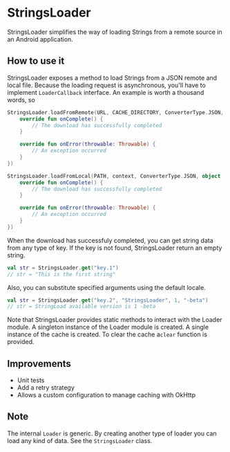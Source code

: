 # StringsLoader
StringsLoader simplifies the way of loading Strings from a remote source in an Android application.

## How to use it
StringsLoader exposes a method to load Strings from a JSON remote and local file. Because the loading request is asynchronous,
you'll have to implement `LoaderCallback` interface.
An example is worth a thousand words, so
```kotlin
StringsLoader.loadFromRemote(URL, CACHE_DIRECTORY, ConverterType.JSON, object : LoaderCallback {
    override fun onComplete() {
        // The download has successfully completed
    }

    override fun onError(throwable: Throwable) {
        // An exception occurred
    }
})
```
```kotlin
StringsLoader.loadFromLocal(PATH, context, ConverterType.JSON, object : LoaderCallback {
    override fun onComplete() {
        // The download has successfully completed
    }

    override fun onError(throwable: Throwable) {
        // An exception occurred
    }
})
```
When the download has successfuly completed, you can get string data from any type of key. If the key is not found,
StringsLoader return an empty string.
```kotlin
val str = StringsLoader.get("key.1")
// str = "This is the first string"
```
Also, you can substitute specified arguments using the default locale.
```kotlin
val str = StringsLoader.get("key.2", "StringsLoader", 1, "-beta")
// str = StringLoad available version is 1 -beta
```

Note that StringsLoader provides static methods to interact with the Loader module. A singleton instance of the Loader 
module is created. A single instance of the cache is created. To clear the cache a`clear` function is provided.

## Improvements
* Unit tests
* Add a retry strategy
* Allows a custom configuration to manage caching with OkHttp

## Note
The internal `Loader` is generic. By creating another type of loader you can load any kind of data. See the
`StringsLoader` class.
